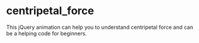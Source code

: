 # centripetal_force
This jQuery animation can help you to understand centripetal force and can be a helping code for beginners.
